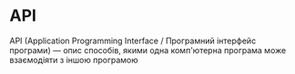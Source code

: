 # API

API (Application Programming Interface / Програмний інтерфейс програми) — опис способів, якими одна комп'ютерна програма може взаємодіяти з іншою програмою
